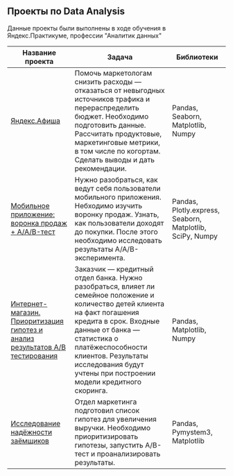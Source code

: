 ## Проекты по Data Analysis  

Данные проекты были выполнены в ходе обучения в Яндекс.Практикуме, профессии "Аналитик данных"

|Название проекта  | Задача | Библиотеки		
|--|--|--|
|[Яндекс.Афиша](https://github.com/Katanov/DA_projects/tree/main/Yandex.Afisha)|Помочь маркетологам снизить расходы — отказаться от невыгодных источников трафика и перераспределить бюджет. Необходимо подготовить данные. Рассчитать продуктовые, маркетинговые метрики, в том числе по когортам. Сделать выводы и дать рекомендации.|Pandas, Seaborn, Matplotlib, Numpy
|[Мобильное приложение: воронка продаж + A/A/B-тест](https://github.com/Katanov/DA_projects/tree/main/MobileApp_Funnel_AAB)|Нужно разобраться, как ведут себя пользователи мобильного приложения. Небходимо изучить воронку продаж. Узнать, как пользователи доходят до покупки. После этого необходимо исследовать результаты A/A/B-эксперимента.|Pandas, Plotly.express, Seaborn, Matplotlib, SciPy, Numpy
|[Интернет-магазин. Приоритизация гипотез и анализ результатов A/B тестирования](https://github.com/Katanov/DA_projects/tree/main/RICE_ICE_AB)|Заказчик — кредитный отдел банка. Нужно разобраться, влияет ли семейное положение и количество детей клиента на факт погашения кредита в срок. Входные данные от банка — статистика о платёжеспособности клиентов. Результаты исследования будут учтены при построении модели кредитного скоринга.|Pandas, Matplotlib, Numpy
|[Исследование надёжности заёмщиков](https://github.com/Katanov/DA_projects/tree/main/Bank_scoring)|Отдел маркетинга подготовил список гипотез для увеличения выручки. Необходимо приоритизировать гипотезы, запустить A/B-тест и проанализировать результаты.|Pandas, Pymystem3, Matplotlib
